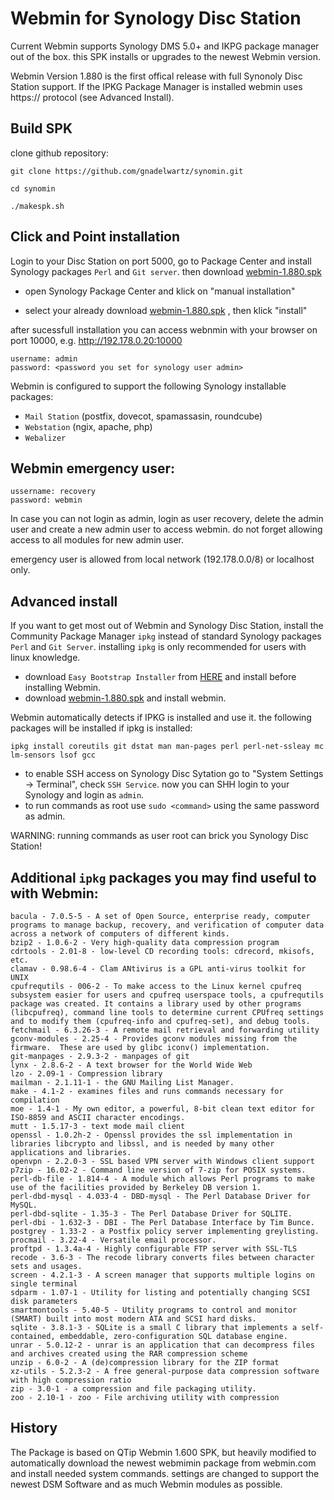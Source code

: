 # Webmin for Synology Disc Station

Current  Webmin supports Synology DMS 5.0+ and IKPG package manager out of the box.
this SPK installs or upgrades to the newest Webmin version.

Webmin Version 1.880 is the first offical release with full Synonoly Disc Station support.
If the IPKG Package Manager is installed webmin uses https:// protocol (see Advanced Install).

## Build SPK

clone github repository:

`git clone https://github.com/gnadelwartz/synomin.git`

`cd synomin`

`./makespk.sh`

## Click and Point installation

Login to your Disc Station on port 5000, go to Package Center and  install Synology packages `Perl` and `Git server`.
then download [webmin-1.880.spk](https://github.com/gnadelwartz/synomin/raw/master/webmin-1.880.spk)

- open Synology Package Center and klick on "manual installation"

- select your already download [webmin-1.880.spk](https://github.com/gnadelwartz/synomin/raw/master/webmin-1.880.spk)
  , then klick "install"

after sucessfull installation you can access webnmin with your browser on port 10000, e.g. http://192.178.0.20:10000

```
username: admin
password: <password you set for synology user admin>
```
Webmin is configured to support the following Synology installable packages:

- `Mail Station` (postfix, dovecot, spamassasin, roundcube)
- `Webstation` (ngix, apache, php)
- `Webalizer`

## Webmin emergency user:

```
ussername: recovery
password: webmin
```

In case you can not login as admin, login as user recovery, delete the admin user and create a new admin user to access webmin.
do not forget allowing access to all modules for new admin user.

emergency user is allowed from local network (192.178.0.0/8) or localhost only.

## Advanced install

If you want to get most out of Webmin and Synology Disc Station, install the Community Package Manager 
`ipkg` instead of standard Synology packages `Perl` and `Git Server`. installing `ipkg`
is only recommended for users with linux knowledge.

- download `Easy Bootstrap Installer` from [HERE](https://www.cphub.net/?id=40&pid=677) and install before installing Webmin.
- download [webmin-1.880.spk](https://github.com/gnadelwartz/synomin/raw/master/webmin-1.880.spk)
and install webmin.

Webmin automatically detects if IPKG is installed and use it.
the following packages will be installed if ipkg is installed:

`ipkg install coreutils git dstat man man-pages perl perl-net-ssleay mc lm-sensors lsof gcc`


- to enable SSH access on Synology Disc Sytation go to "System Settings -> Terminal", check `SSH Service`.
  now you can SHH login to your Synology and login as `admin`.
- to run commands as root use  `sudo <command>` using the same password as admin.

WARNING: running commands as user root can brick you Synology Disc Station!


## Additional `ipkg` packages you may find useful to with Webmin:


```
bacula - 7.0.5-5 - A set of Open Source, enterprise ready, computer programs to manage backup, recovery, and verification of computer data across a network of computers of different kinds.
bzip2 - 1.0.6-2 - Very high-quality data compression program
cdrtools - 2.01-8 - low-level CD recording tools: cdrecord, mkisofs, etc.
clamav - 0.98.6-4 - Clam ANtivirus is a GPL anti-virus toolkit for UNIX
cpufrequtils - 006-2 - To make access to the Linux kernel cpufreq subsystem easier for users and cpufreq userspace tools, a cpufrequtils package was created. It contains a library used by other programs (libcpufreq), command line tools to determine current CPUfreq settings and to modify them (cpufreq-info and cpufreq-set), and debug tools.
fetchmail - 6.3.26-3 - A remote mail retrieval and forwarding utility
gconv-modules - 2.25-4 - Provides gconv modules missing from the firmware.  These are used by glibc iconv() implementation.
git-manpages - 2.9.3-2 - manpages of git
lynx - 2.8.6-2 - A text browser for the World Wide Web
lzo - 2.09-1 - Compression library
mailman - 2.1.11-1 - the GNU Mailing List Manager.
make - 4.1-2 - examines files and runs commands necessary for compilation
moe - 1.4-1 - My own editor, a powerful, 8-bit clean text editor for ISO-8859 and ASCII character encodings.
mutt - 1.5.17-3 - text mode mail client
openssl - 1.0.2h-2 - Openssl provides the ssl implementation in libraries libcrypto and libssl, and is needed by many other applications and libraries.
openvpn - 2.2.0-3 - SSL based VPN server with Windows client support
p7zip - 16.02-2 - Command line version of 7-zip for POSIX systems.
perl-db-file - 1.814-4 - A module which allows Perl programs to make use of the facilities provided by Berkeley DB version 1.
perl-dbd-mysql - 4.033-4 - DBD-mysql - The Perl Database Driver for MySQL.
perl-dbd-sqlite - 1.35-3 - The Perl Database Driver for SQLITE.
perl-dbi - 1.632-3 - DBI - The Perl Database Interface by Tim Bunce.
postgrey - 1.33-2 - a Postfix policy server implementing greylisting.
procmail - 3.22-4 - Versatile email processor.
proftpd - 1.3.4a-4 - Highly configurable FTP server with SSL-TLS
recode - 3.6-3 - The recode library converts files between character sets and usages.
screen - 4.2.1-3 - A screen manager that supports multiple logins on single terminal
sdparm - 1.07-1 - Utility for listing and potentially changing SCSI disk parameters
smartmontools - 5.40-5 - Utility programs to control and monitor (SMART) built into most modern ATA and SCSI hard disks.
sqlite - 3.8.1-3 - SQLite is a small C library that implements a self-contained, embeddable, zero-configuration SQL database engine.
unrar - 5.0.12-2 - unrar is an application that can decompress files and archives created using the RAR compression scheme
unzip - 6.0-2 - A (de)compression library for the ZIP format
xz-utils - 5.2.3-2 - A free general-purpose data compression software with high compression ratio
zip - 3.0-1 - a compression and file packaging utility.
zoo - 2.10-1 - zoo - File archiving utility with compression
```

## History

The Package is based on QTip Webmin 1.600 SPK, but heavily modified to automatically
download the newest webmimin package from webmin.com and install needed system commands. settings are changed
to support the newest DSM Software and as much Webmin modules as possible.

